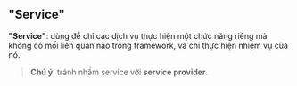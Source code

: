 ## "Service"

**"Service"**: dùng để chỉ các dịch vụ thực hiện một chức năng riêng mà không có mối liên quan nào trong framework, và chỉ thực hiện nhiệm vụ của nó.

> **Chú ý**: tránh nhầm service với **service provider**.